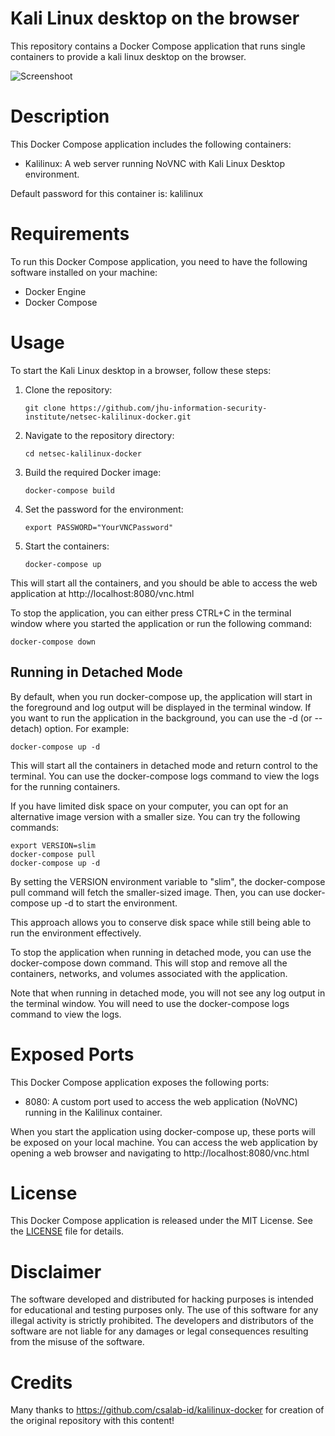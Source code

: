# Kali Linux desktop on the browser

This repository contains a Docker Compose application that runs single containers to provide a kali linux desktop on the browser.

![Screenshoot](.github/images/screenshoot.png)

# Description

This Docker Compose application includes the following containers:

- Kalilinux: A web server running NoVNC with Kali Linux Desktop environment.

Default password for this container is: kalilinux

# Requirements

To run this Docker Compose application, you need to have the following software installed on your machine:

- Docker Engine
- Docker Compose

# Usage
To start the Kali Linux desktop in a browser, follow these steps:

1. Clone the repository:
    ```
    git clone https://github.com/jhu-information-security-institute/netsec-kalilinux-docker.git
    ```
2. Navigate to the repository directory:
    ```
    cd netsec-kalilinux-docker
    ```
3. Build the required Docker image:
    ```
    docker-compose build
    ```
4. Set the password for the environment:
    ```
    export PASSWORD="YourVNCPassword"
    ```
5. Start the containers:
    ```
    docker-compose up
    ```

This will start all the containers, and you should be able to access the web application at http://localhost:8080/vnc.html

To stop the application, you can either press CTRL+C in the terminal window where you started the application or run the following command:
```
docker-compose down
```

## Running in Detached Mode

By default, when you run docker-compose up, the application will start in the foreground and log output will be displayed in the terminal window. If you want to run the application in the background, you can use the -d (or --detach) option. For example:
```
docker-compose up -d
```
This will start all the containers in detached mode and return control to the terminal. You can use the docker-compose logs command to view the logs for the running containers.

If you have limited disk space on your computer, you can opt for an alternative image version with a smaller size. You can try the following commands:
```
export VERSION=slim
docker-compose pull
docker-compose up -d
```

By setting the VERSION environment variable to "slim", the docker-compose pull command will fetch the smaller-sized image. Then, you can use docker-compose up -d to start the environment.

This approach allows you to conserve disk space while still being able to run the environment effectively.

To stop the application when running in detached mode, you can use the docker-compose down command. This will stop and remove all the containers, networks, and volumes associated with the application.

Note that when running in detached mode, you will not see any log output in the terminal window. You will need to use the docker-compose logs command to view the logs.

# Exposed Ports

This Docker Compose application exposes the following ports:

- 8080: A custom port used to access the web application (NoVNC) running in the Kalilinux container.

When you start the application using docker-compose up, these ports will be exposed on your local machine. You can access the web application by opening a web browser and navigating to http://localhost:8080/vnc.html

# License

This Docker Compose application is released under the MIT License. See the [LICENSE](https://www.mit.edu/~amini/LICENSE.md) file for details.

# Disclaimer

The software developed and distributed for hacking purposes is intended for educational and testing purposes only. The use of this software for any illegal activity is strictly prohibited. The developers and distributors of the software are not liable for any damages or legal consequences resulting from the misuse of the software.

# Credits

Many thanks to https://github.com/csalab-id/kalilinux-docker for creation of the original repository with this content!
